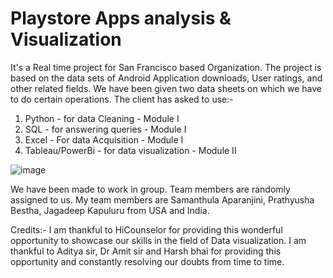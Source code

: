 # Playstore Apps analysis & Visualization
It's a Real time project for San Francisco based Organization. The project is based on the data sets of Android Application downloads, User ratings, and other related fields. We have been given two data sheets on which we have to do certain operations. The client has asked to use:- 
1. Python - for data Cleaning - Module I
2. SQL - for answering queries - Module I
3. Excel - For data Acquisition - Module I
4. Tableau/PowerBi - for data visualization - Module II

![image](https://user-images.githubusercontent.com/61534150/212474520-65043dd5-890f-40f8-b75f-1bca2f4bbc4b.png)


We have been made to work in group. Team members are randomly assigned to us. My team members are Samanthula Aparanjini, Prathyusha Bestha, Jagadeep Kapuluru from USA and India.

Credits:- I am thankful to HiCounselor for providing this wonderful opportunity to showcase our skills in the field of Data visualization. I am thankful to Aditya sir, Dr Amit sir and Harsh bhai for providing this opportunity and constantly resolving our doubts from time to time.
